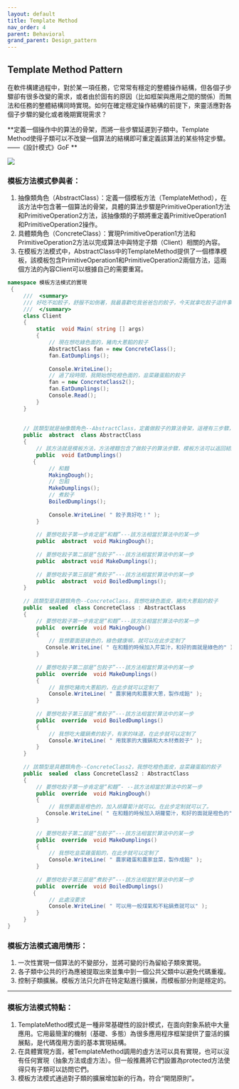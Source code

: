 ```yaml
---
layout: default
title: Template Method
nav_order: 4
parent: Behavioral
grand_parent: Design_pattern
---
```


## Template Method Pattern
 在軟件構建過程中，對於某一項任務，它常常有穩定的整體操作結構，但各個子步驟卻有很多改變的需求，或者由於固有的原因（比如框架與應用之間的關係）而無法和任務的整體結構同時實現。如何在確定穩定操作結構的前提下，來靈活應對各個子步驟的變化或者晚期實現需求？

 **定義一個操作中的算法的骨架，而將一些步驟延遲到子類中。Template Method使得子類可以不改變一個算法的結構即可重定義該算法的某些特定步驟。——《設計模式》GoF **

 ![](https://images2017.cnblogs.com/blog/1048776/201711/1048776-20171115103609171-1216271082.png)
 
### 模板方法模式參與者：
1. 抽像類角色（AbstractClass）：定義一個模板方法（TemplateMethod），在該方法中包含著一個算法的骨架，具體的算法步驟是PrimitiveOperation1方法和PrimitiveOperation2方法，該抽像類的子類將重定義PrimitiveOperation1和PrimitiveOperation2操作。
2. 具體類角色（ConcreteClass）：實現PrimitiveOperation1方法和PrimitiveOperation2方法以完成算法中與特定子類（Client）相關的內容。
3. 在模板方法模式中，AbstractClass中的TemplateMethod提供了一個標準模板，該模板包含PrimitiveOperation1和PrimitiveOperation2兩個方法，這兩個方法的內容Client可以根據自己的需要重寫。



``` c#
namespace 模板方法模式的實現
 {
     ///  <summary> 
     /// 好吃不如餃子，舒服不如倒著，我最喜歡吃我爸爸包的餃子，今天就拿吃餃子這件事來看看模板方法的實現吧
     ///  </summary> 
     class Client
     {
         static  void Main( string [] args)
         {
             // 現在想吃綠色面的，豬肉大蔥餡的餃子
             AbstractClass fan = new ConcreteClass();
             fan.EatDumplings();
 
             Console.WriteLine();
             // 過了段時間，我開始想吃橙色面的，韭菜雞蛋餡的餃子
             fan = new ConcreteClass2();
             fan.EatDumplings();
             Console.Read();
         }
     }
 
 
     // 該類型就是抽像類角色--AbstractClass，定義做餃子的算法骨架，這裡有三步驟，當然也可以有多個步驟，根據實際需要而定
     public  abstract  class AbstractClass
     {
         // 該方法就是模板方法，方法裡麵包含了做餃子的算法步驟，模板方法可以返回結果，也可以是void類型，視具體情況而定
         public  void EatDumplings()
        {
             // 和麵
             MakingDough();
             // 包餡
             MakeDumplings();
             // 煮餃子
             BoiledDumplings();
 
             Console.WriteLine( " 餃子真好吃！" );
         }
 
         // 要想吃餃子第一步肯定是“和麵”---該方法相當於算法中的某一步
         public  abstract  void MakingDough();
 
         // 要想吃餃子第二部是“包餃子”---該方法相當於算法中的某一步
         public  abstract void MakeDumplings();
 
         // 要想吃餃子第三部是“煮餃子”---該方法相當於算法中的某一步
         public  abstract  void BoiledDumplings();
     }
 
     // 該類型是具體類角色--ConcreteClass，我想吃綠色面皮，豬肉大蔥餡的餃子
     public  sealed  class ConcreteClass : AbstractClass
     {
         // 要想吃餃子第一步肯定是“和麵”---該方法相當於算法中的某一步
         public  override  void MakingDough()
         {
             // 我想要面是綠色的，綠色健康嘛，就可以在此步定制了
            Console.WriteLine( " 在和麵的時候加入芹菜汁，和好的面就是綠色的" );
         }
 
         // 要想吃餃子第二部是“包餃子”---該方法相當於算法中的某一步
         public  override  void MakeDumplings()
         {
             // 我想吃豬肉大蔥餡的，在此步就可以定制了
             Console.WriteLine( " 農家豬肉和農家大蔥，製作成餡" );
         }
 
         // 要想吃餃子第三部是“煮餃子”---該方法相當於算法中的某一步
         public  override  void BoiledDumplings()
         {
             // 我想吃大鐵鍋煮的餃子，有家的味道，在此步就可以定制了
             Console.WriteLine( " 用我家的大鐵鍋和大木材煮餃子" );
         }
     }
 
     // 該類型是具體類角色--ConcreteClass2，我想吃橙色面皮，韭菜雞蛋餡的餃子
     public  sealed  class ConcreteClass2 : AbstractClass
     {
         // 要想吃餃子第一步肯定是“和麵”- --該方法相當於算法中的某一步
         public  override  void MakingDough()
         {
             // 我想要面是橙色的，加入胡蘿蔔汁就可以。在此步定制就可以了。
            Console.WriteLine( " 在和麵的時候加入胡蘿蔔汁，和好的面就是橙色的" );
         }
 
         // 要想吃餃子第二部是“包餃子”---該方法相當於算法中的某一步
         public  override  void MakeDumplings()
         {
             // 我想吃韭菜雞蛋餡的，在此步就可以定制了
             Console.WriteLine( " 農家雞蛋和農家韭菜，製作成餡" );
         }
 
         // 要想吃餃子第三部是“煮餃子”---該方法相當於算法中的某一步
         public  override  void BoiledDumplings()
        {
             // 此處沒要求
             Console.WriteLine( " 可以用一般煤氣和不粘鍋煮就可以" );
         }
     }
}
```

### 模板方法模式適用情形：

1. 一次性實現一個算法的不變部分，並將可變的行為留給子類來實現。
2. 各子類中公共的行為應被提取出來並集中到一個公共父類中以避免代碼重複。
3. 控制子類擴展。模板方法只允許在特定點進行擴展，而模板部分則是穩定的。
---
### 模板方法模式特點：
1. TemplateMethod模式是一種非常基礎性的設計模式，在面向對象系統中大量應用。它用最簡潔的機制（基礎、多態）為很多應用程序框架提供了靈活的擴展點，是代碼復用方面的基本實現結構。
2. 在具體實現方面，被TemplateMethod調用的虛方法可以具有實現，也可以沒有任何實現（抽象方法或虛方法）。但一般推薦將它們設置為protected方法使得只有子類可以訪問它們。
3. 模板方法模式通過對子類的擴展增加新的行為，符合“開閉原則”。
